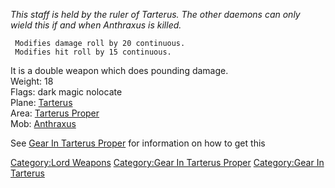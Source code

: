 *This staff is held by the ruler of Tarterus. The other daemons can
only*  
*wield this if and when Anthraxus is killed.*

` Modifies damage roll by 20 continuous.`  
` Modifies hit roll by 15 continuous.`

It is a double weapon which does pounding damage.  
Weight: 18  
Flags: dark magic nolocate  
Plane: [Tarterus](:Category:Tarterus.md "wikilink")  
Area: [Tarterus Proper](:Category:Tarterus_Proper.md "wikilink")  
Mob: [Anthraxus](Anthraxus "wikilink")

See [Gear In Tarterus
Proper](:Category:Gear_In_Tarterus_Proper.md "wikilink") for information
on how to get this

[Category:Lord Weapons](Category:Lord_Weapons "wikilink") [Category:Gear
In Tarterus Proper](Category:Gear_In_Tarterus_Proper "wikilink")
[Category:Gear In Tarterus](Category:Gear_In_Tarterus "wikilink")
